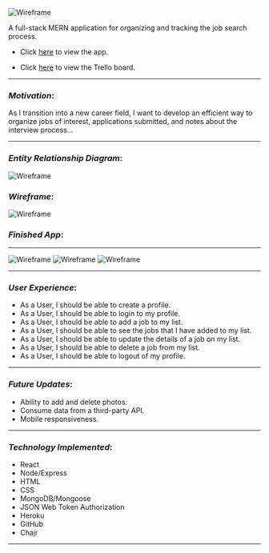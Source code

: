 ![Wireframe](https://i.imgur.com/sqI0Pie.png)

A full-stack MERN application for organizing and tracking the job search process.
  
* Click [here](https://the-search-app.herokuapp.com/) to view the app.

* Click [here](https://trello.com/b/o0FYqJuq/job-search-tracker-react) to view the Trello board.
_________________________________

### _Motivation_:

As I transition into a new career field, I want to develop an efficient way to organize jobs of interest, applications submitted, and notes about the interview process... 
_________________________________

### _Entity Relationship Diagram_:

![Wireframe](https://i.imgur.com/5OkSrfI.png)

### _Wireframe_:

![Wireframe](https://i.imgur.com/6pYUFxE.png)

### _Finished App_:
_________________________________
![Wireframe](https://i.imgur.com/MtdZc59.png)
![Wireframe](https://i.imgur.com/mV4KuDg.png)
![Wireframe](https://i.imgur.com/gVOww7l.png)
_________________________________

### _User Experience_:

* As a User, I should be able to create a profile.
* As a User, I should be able to login to my profile.
* As a User, I should be able to add a job to my list.
* As a User, I should be able to see the jobs that I have added to my list.
* As a User, I should be able to update the details of a job on my list.
* As a User, I should be able to delete a job from my list.
* As a User, I should be able to logout of my profile.
_________________________________

### _Future Updates_:

* Ability to add and delete photos.
* Consume data from a third-party API.
* Mobile responsiveness.
_________________________________

### _Technology Implemented_:

* React
* Node/Express
* HTML
* CSS
* MongoDB/Mongoose
* JSON Web Token Authorization
* Heroku
* GitHub
* Chajr
_________________________________